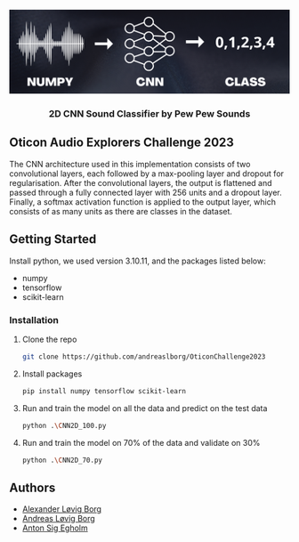 <!-- ABOUT THE PROJECT -->
<br />
<div align="center">
  <a href="">
    <img src="oticon_header.png" alt="Logo">
  </a>

  <h3 align="center">2D CNN Sound Classifier by Pew Pew Sounds</h3>

</div>

## Oticon Audio Explorers Challenge 2023

The CNN architecture used in this implementation consists of two convolutional
layers, each followed by a max-pooling layer and dropout for regularisation. After
the convolutional layers, the output is flattened and passed through a fully connected
layer with 256 units and a dropout layer. Finally, a softmax activation function is
applied to the output layer, which consists of as many units as there are classes in
the dataset.

<!-- GETTING STARTED -->
## Getting Started

Install python, we used version 3.10.11, and the packages listed below:

* numpy
* tensorflow
* scikit-learn

### Installation

1. Clone the repo
   ```sh
   git clone https://github.com/andreaslborg/OticonChallenge2023
   ```
2. Install packages
   ```sh
   pip install numpy tensorflow scikit-learn
   ```
3. Run and train the model on all the data and predict on the test data
   ```sh
   python .\CNN2D_100.py
   ```
4. Run and train the model on 70% of the data and validate on 30%
   ```sh
   python .\CNN2D_70.py
   ```

<!-- Authors -->
## Authors

* <a href="https://www.linkedin.com/in/alexanderlborg/">Alexander Løvig Borg</a>
* <a href="https://www.linkedin.com/in/andreaslborg/">Andreas Løvig Borg</a>
* <a href="https://www.linkedin.com/in/anton-egholm/">Anton Sig Egholm</a>
